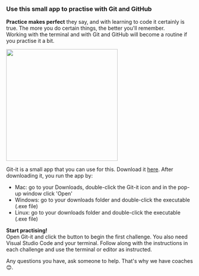 ### Use this small app to practise with Git and GitHub

**Practice makes perfect** they say, and with learning to code it certainly is true. The more you do certain things, the better you'll remember.  
Working with the terminal and with Git and GitHub will become a routine if you practise it a bit.

<img src="/git-it.png" width="300"  />

Git-it is a small app that you can use for this. Download it [here](https://github.com/jlord/git-it-electron/releases). After downloading it, you run the app by:  
* Mac: go to your Downloads, double-click the Git-it icon and in the pop-up window click 'Open'
* Windows: go to your downloads folder and double-click the executable (.exe file)
* Linux: go to your downloads folder and double-click the executable (.exe file)

**Start practising!**  
Open Git-it and click the button to begin the first challenge. You also need Visual Studio Code and your terminal.  Follow along with the instructions in each challenge and use the terminal or editor as instructed.

Any questions you have, ask someone to help. That's why we have coaches 😊.



